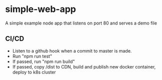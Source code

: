 # simple-web-app
A simple example node app that listens on port 80 and serves a demo file

## CI/CD

* Listen to a github hook when a commit to master is made.
* Run "npm run test"
* If passed, run "npm run build"
* If passed, copy /dist to CDN, build and publish new docker container, deploy to k8s cluster

